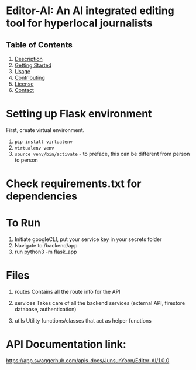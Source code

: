 # Editor-AI: An AI integrated editing tool for hyperlocal journalists


## Table of Contents
1. [Description](#description)
2. [Getting Started](#getting-started)
3. [Usage](#usage)
4. [Contributing](#contributing)
5. [License](#license)
6. [Contact](#contact)

# Setting up Flask environment



First, create virtual environment.
1. `pip install virtualenv`
2. `virtualenv venv`
3. `source venv/bin/activate` - to preface, this can be different from person to person

# Check requirements.txt for dependencies 

# To Run
1. Initiate googleCLI, put your service key in your secrets folder
1. Navigate to /backend/app
1. run python3 -m flask_app

# Files

1. routes
    Contains all the route info for the API

1. services
    Takes care of all the backend services (external API, firestore database, authentication)

1. utils
    Utility functions/classes that act as helper functions


# API Documentation link:
https://app.swaggerhub.com/apis-docs/JunsunYoon/Editor-AI/1.0.0